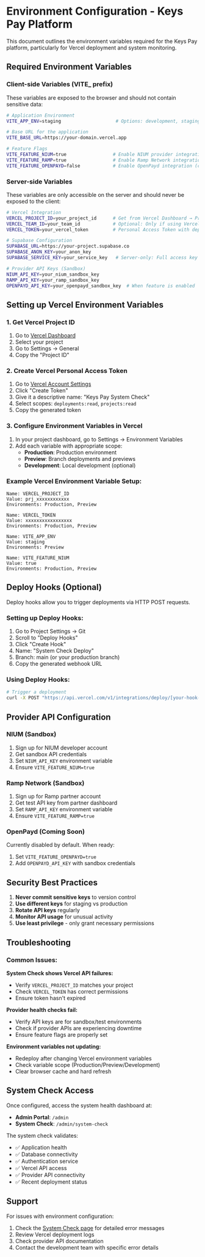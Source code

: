 # Environment Configuration - Keys Pay Platform

This document outlines the environment variables required for the Keys Pay platform, particularly for Vercel deployment and system monitoring.

## Required Environment Variables

### Client-side Variables (VITE_ prefix)
These variables are exposed to the browser and should not contain sensitive data:

```bash
# Application Environment
VITE_APP_ENV=staging                    # Options: development, staging, production

# Base URL for the application
VITE_BASE_URL=https://your-domain.vercel.app

# Feature Flags
VITE_FEATURE_NIUM=true                 # Enable NIUM provider integration
VITE_FEATURE_RAMP=true                 # Enable Ramp Network integration  
VITE_FEATURE_OPENPAYD=false            # Enable OpenPayd integration (coming soon)
```

### Server-side Variables
These variables are only accessible on the server and should never be exposed to the client:

```bash
# Vercel Integration
VERCEL_PROJECT_ID=your_project_id      # Get from Vercel Dashboard → Project Settings
VERCEL_TEAM_ID=your_team_id            # Optional: Only if using Vercel Teams
VERCEL_TOKEN=your_vercel_token         # Personal Access Token with deployments:read scope

# Supabase Configuration
SUPABASE_URL=https://your-project.supabase.co
SUPABASE_ANON_KEY=your_anon_key
SUPABASE_SERVICE_KEY=your_service_key   # Server-only: Full access key

# Provider API Keys (Sandbox)
NIUM_API_KEY=your_nium_sandbox_key
RAMP_API_KEY=your_ramp_sandbox_key
OPENPAYD_API_KEY=your_openpayd_sandbox_key  # When feature is enabled
```

## Setting up Vercel Environment Variables

### 1. Get Vercel Project ID
1. Go to [Vercel Dashboard](https://vercel.com/dashboard)
2. Select your project
3. Go to Settings → General
4. Copy the "Project ID"

### 2. Create Vercel Personal Access Token
1. Go to [Vercel Account Settings](https://vercel.com/account/tokens)
2. Click "Create Token"
3. Give it a descriptive name: "Keys Pay System Check"
4. Select scopes: `deployments:read`, `projects:read`
5. Copy the generated token

### 3. Configure Environment Variables in Vercel
1. In your project dashboard, go to Settings → Environment Variables
2. Add each variable with appropriate scope:
   - **Production**: Production environment
   - **Preview**: Branch deployments and previews
   - **Development**: Local development (optional)

### Example Vercel Environment Variable Setup:
```
Name: VERCEL_PROJECT_ID
Value: prj_xxxxxxxxxxxx
Environments: Production, Preview

Name: VERCEL_TOKEN  
Value: xxxxxxxxxxxxxxxxx
Environments: Production, Preview

Name: VITE_APP_ENV
Value: staging
Environments: Preview

Name: VITE_FEATURE_NIUM
Value: true
Environments: Production, Preview
```

## Deploy Hooks (Optional)

Deploy hooks allow you to trigger deployments via HTTP POST requests.

### Setting up Deploy Hooks:
1. Go to Project Settings → Git
2. Scroll to "Deploy Hooks"
3. Click "Create Hook"
4. Name: "System Check Deploy"
5. Branch: main (or your production branch)
6. Copy the generated webhook URL

### Using Deploy Hooks:
```bash
# Trigger a deployment
curl -X POST "https://api.vercel.com/v1/integrations/deploy/[your-hook-id]"
```

## Provider API Configuration

### NIUM (Sandbox)
1. Sign up for NIUM developer account
2. Get sandbox API credentials
3. Set `NIUM_API_KEY` environment variable
4. Ensure `VITE_FEATURE_NIUM=true`

### Ramp Network (Sandbox)
1. Sign up for Ramp partner account
2. Get test API key from partner dashboard
3. Set `RAMP_API_KEY` environment variable  
4. Ensure `VITE_FEATURE_RAMP=true`

### OpenPayd (Coming Soon)
Currently disabled by default. When ready:
1. Set `VITE_FEATURE_OPENPAYD=true`
2. Add `OPENPAYD_API_KEY` with sandbox credentials

## Security Best Practices

1. **Never commit sensitive keys** to version control
2. **Use different keys** for staging vs production
3. **Rotate API keys** regularly
4. **Monitor API usage** for unusual activity
5. **Use least privilege** - only grant necessary permissions

## Troubleshooting

### Common Issues:

**System Check shows Vercel API failures:**
- Verify `VERCEL_PROJECT_ID` matches your project
- Check `VERCEL_TOKEN` has correct permissions
- Ensure token hasn't expired

**Provider health checks fail:**
- Verify API keys are for sandbox/test environments
- Check if provider APIs are experiencing downtime
- Ensure feature flags are properly set

**Environment variables not updating:**
- Redeploy after changing Vercel environment variables
- Check variable scope (Production/Preview/Development)
- Clear browser cache and hard refresh

## System Check Access

Once configured, access the system health dashboard at:
- **Admin Portal**: `/admin`
- **System Check**: `/admin/system-check`

The system check validates:
- ✅ Application health
- ✅ Database connectivity  
- ✅ Authentication service
- ✅ Vercel API access
- ✅ Provider API connectivity
- ✅ Recent deployment status

## Support

For issues with environment configuration:
1. Check the [System Check page](/admin/system-check) for detailed error messages
2. Review Vercel deployment logs
3. Check provider API documentation
4. Contact the development team with specific error details